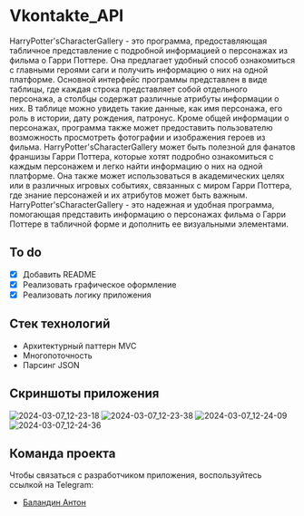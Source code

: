 # Vkontakte_API
HarryPotter'sCharacterGallery - это программа, предоставляющая табличное представление с подробной информацией о персонажах из фильма о Гарри Поттере. Она предлагает удобный способ ознакомиться с главными героями саги и получить информацию о них на одной платформе.
Основной интерфейс программы представлен в виде таблицы, где каждая строка представляет собой отдельного персонажа, а столбцы содержат различные атрибуты информации о них. В таблице можно увидеть такие данные, как имя персонажа, его роль в истории, дату рождения, патронус.
Кроме общей информации о персонажах, программа также может предоставить пользователю возможность просмотреть фотографии и изображения героев из фильма.
HarryPotter'sCharacterGallery может быть полезной для фанатов франшизы Гарри Поттера, которые хотят подробно ознакомиться с каждым персонажем и легко найти информацию о них на одной платформе. Она также может использоваться в академических целях или в различных игровых событиях, связанных с миром Гарри Поттера, где знание персонажей и их атрибутов может быть важным.
HarryPotter'sCharacterGallery - это надежная и удобная программа, помогающая представить информацию о персонажах фильма о Гарри Поттере в табличной форме и дополнить ее визуальными элементами.
## To do
- [x] Добавить README
- [x] Реализовать графическое оформление
- [x] Реализовать логику приложения

## Стек технологий
- Архитектурный паттерн MVC
- Многопоточность
- Парсинг JSON

## Скриншоты приложения
![2024-03-07_12-23-18](https://github.com/balandzin/Vkontakte_API/assets/113136992/d97cbbe5-9267-4a23-b459-c1954b3b9ae3)
![2024-03-07_12-23-38](https://github.com/balandzin/Vkontakte_API/assets/113136992/f5df7f52-01c5-4a50-b8d9-5ab03f8b6cb5)
![2024-03-07_12-24-09](https://github.com/balandzin/Vkontakte_API/assets/113136992/4480747f-2741-4ed4-82db-7f6729e44e1c)
![2024-03-07_12-24-36](https://github.com/balandzin/Vkontakte_API/assets/113136992/bd14d758-656d-4844-8ebe-ffe826007d74)

## Команда проекта
Чтобы связаться с разработчиком приложения, воспользуйтесь ссылкой на Telegram:

- [Баландин Антон](https://t.me/+375336886070)
